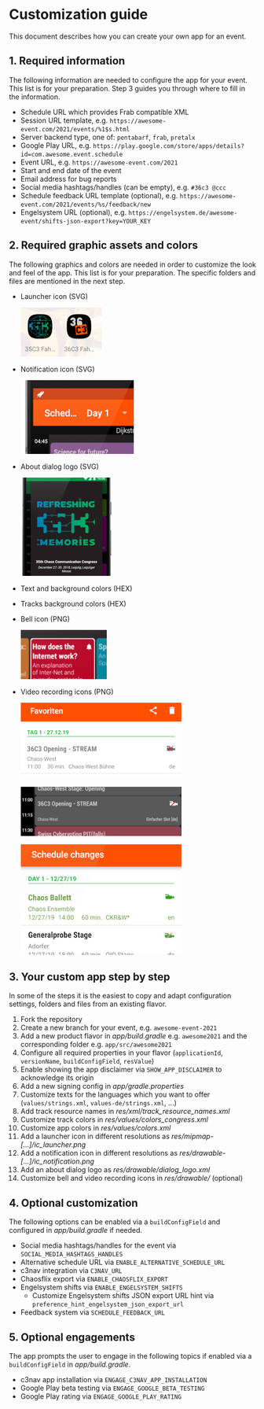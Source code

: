 # Customization guide

This document describes how you can create your own app for an event.

## 1. Required information

The following information are needed to configure the app for your event.
This list is for your preparation. Step 3 guides you through where to fill in the information.

- Schedule URL which provides Frab compatible XML
- Session URL template, e.g. `https://awesome-event.com/2021/events/%1$s.html`
- Server backend type, one of: `pentabarf`, `frab`, `pretalx`
- Google Play URL, e.g. `https://play.google.com/store/apps/details?id=com.awesome.event.schedule`
- Event URL, e.g. `https://awesome-event.com/2021`
- Start and end date of the event
- Email address for bug reports
- Social media hashtags/handles (can be empty), e.g. `#36c3 @ccc`
- Schedule feedback URL template (optional), e.g. `https://awesome-event.com/2021/events/%s/feedback/new`
- Engelsystem URL (optional), e.g. `https://engelsystem.de/awesome-event/shifts-json-export?key=YOUR_KEY`

## 2. Required graphic assets and colors

The following graphics and colors are needed in order to customize the look and feel of the app.
This list is for your preparation. The specific folders and files are mentioned in the next step.

- Launcher icon (SVG)

  ![Launcher icon examples](gfx/launcher-icon.png)

- Notification icon (SVG)

  ![Notification icon example](gfx/notification-icon.png)

- About dialog logo (SVG)

  ![About dialog logo example](gfx/about-dialog-logo.png)

- Text and background colors (HEX)
- Tracks background colors (HEX)
- Bell icon (PNG)

  ![Bell icon example](gfx/bell-icon.png)

- Video recording icons (PNG)

  ![No video recording icon example (favorites screen)](gfx/no-video-recording-icon-favorites.png)

  ![No video recording icon example (schedule screen)](gfx/no-video-recording-icon-schedule.png)

  ![Video recording changed icons example (changes screen)](gfx/video-recording-icons-changes.png)

## 3. Your custom app step by step

In some of the steps it is the easiest to copy and adapt configuration settings, folders and files from an existing flavor.

1. Fork the repository
2. Create a new branch for your event, e.g. `awesome-event-2021`
3. Add a new product flavor in *app/build.gradle* e.g. `awesome2021` and the corresponding folder e.g. `app/src/awesome2021`
4. Configure all required properties in your flavor (`applicationId`, `versionName`, `buildConfigField`, `resValue`)
5. Enable showing the app disclaimer via `SHOW_APP_DISCLAIMER` to acknowledge its origin
6. Add a new signing config in *app/gradle.properties*
7. Customize texts for the languages which you want to offer (`values/strings.xml`, `values-de/strings.xml`, ...)
8. Add track resource names in *res/xml/track_resource_names.xml*
9. Customize track colors in *res/values/colors_congress.xml*
10. Customize app colors in *res/values/colors.xml*
11. Add a launcher icon in different resolutions as *res/mipmap-[...]/ic_launcher.png*
12. Add a notification icon in different resolutions as *res/drawable-[...]/ic_notification.png*
13. Add an about dialog logo as *res/drawable/dialog_logo.xml*
14. Customize bell and video recording icons in *res/drawable/* (optional)

## 4. Optional customization

The following options can be enabled via a `buildConfigField` and configured in *app/build.gradle* if needed.

- Social media hashtags/handles for the event via `SOCIAL_MEDIA_HASHTAGS_HANDLES`
- Alternative schedule URL via `ENABLE_ALTERNATIVE_SCHEDULE_URL`
- c3nav integration via `C3NAV_URL`
- Chaosflix export via `ENABLE_CHAOSFLIX_EXPORT`
- Engelsystem shifts via `ENABLE_ENGELSYSTEM_SHIFTS`
  - Customize Engelsystem shifts JSON export URL hint via `preference_hint_engelsystem_json_export_url`
- Feedback system via `SCHEDULE_FEEDBACK_URL`

## 5. Optional engagements

The app prompts the user to engage in the following topics if enabled via a `buildConfigField` in *app/build.gradle*.

- c3nav app installation via `ENGAGE_C3NAV_APP_INSTALLATION`
- Google Play beta testing via `ENGAGE_GOOGLE_BETA_TESTING`
- Google Play rating via `ENGAGE_GOOGLE_PLAY_RATING`
